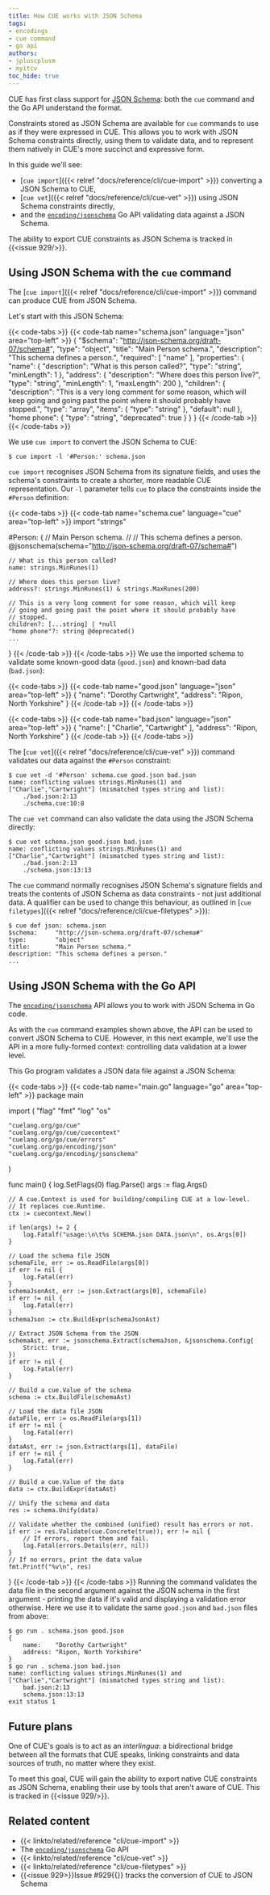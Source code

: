 ```yaml
---
title: How CUE works with JSON Schema
tags:
- encodings
- cue command
- go api
authors:
- jpluscplusm
- myitcv
toc_hide: true
---
```


CUE has first class support for [JSON Schema](https://json-schema.org/):
both the `cue` command and the Go API understand the format.

Constraints stored as JSON Schema are available for `cue` commands to use as if
they were expressed in CUE.
This allows you to work with JSON Schema constraints directly, using them to
validate data, and to represent them natively in CUE's more succinct and
expressive form.

In this guide we'll see:
- [`cue import`]({{< relref "docs/reference/cli/cue-import" >}}) converting a
  JSON Schema to CUE,
- [`cue vet`]({{< relref "docs/reference/cli/cue-vet" >}}) using JSON Schema
  constraints directly,
- and the
  [`encoding/jsonschema`](https://pkg.go.dev/cuelang.org/go/encoding/jsonschema)
  Go API validating data against a JSON Schema.

The ability to export CUE constraints as JSON Schema is tracked in {{<issue 929/>}}.

## Using JSON Schema with the `cue` command

The [`cue import`]({{< relref "docs/reference/cli/cue-import" >}}) command can
produce CUE from JSON Schema.

Let's start with this JSON Schema:

{{< code-tabs >}}
{{< code-tab name="schema.json" language="json" area="top-left" >}}
{
    "$schema": "http://json-schema.org/draft-07/schema#",
    "type": "object",
    "title": "Main Person schema.",
    "description": "This schema defines a person.",
    "required": [
        "name"
    ],
    "properties": {
        "name": {
            "description": "What is this person called?",
            "type": "string",
            "minLength": 1
        },
        "address": {
            "description": "Where does this person live?",
            "type": "string",
            "minLength": 1,
            "maxLength": 200
        },
        "children": {
            "description": "This is a very long comment for some reason, which will keep going and going past the point where it should probably have stopped.",
            "type": "array",
            "items": {
                "type": "string"
            },
            "default": null
        },
        "home phone": {
            "type": "string",
            "deprecated": true
        }
    }
}
{{< /code-tab >}}
{{< /code-tabs >}}


We use `cue import` to convert the JSON Schema to CUE:

```text { title="TERMINAL" codeToCopy="Y3VlIGltcG9ydCAtbCAnI1BlcnNvbjonIHNjaGVtYS5qc29u" }
$ cue import -l '#Person:' schema.json
```
`cue import` recognises JSON Schema from its signature fields, and uses the
schema's constraints to create a shorter, more readable CUE representation.
Our `-l` parameter tells `cue` to place the constraints inside the `#Person`
definition:

{{< code-tabs >}}
{{< code-tab name="schema.cue" language="cue" area="top-left" >}}
import "strings"

#Person: {
	// Main Person schema.
	//
	// This schema defines a person.
	@jsonschema(schema="http://json-schema.org/draft-07/schema#")

	// What is this person called?
	name: strings.MinRunes(1)

	// Where does this person live?
	address?: strings.MinRunes(1) & strings.MaxRunes(200)

	// This is a very long comment for some reason, which will keep
	// going and going past the point where it should probably have
	// stopped.
	children?: [...string] | *null
	"home phone"?: string @deprecated()
	...
}
{{< /code-tab >}}
{{< /code-tabs >}}
We use the imported schema to validate some known-good data (`good.json`)
and known-bad data (`bad.json`):

{{< code-tabs >}}
{{< code-tab name="good.json" language="json" area="top-left" >}}
{
    "name": "Dorothy Cartwright",
    "address": "Ripon, North Yorkshire"
}
{{< /code-tab >}}
{{< /code-tabs >}}

{{< code-tabs >}}
{{< code-tab name="bad.json" language="json" area="top-left" >}}
{
    "name": [
        "Charlie",
        "Cartwright"
    ],
    "address": "Ripon, North Yorkshire"
}
{{< /code-tab >}}
{{< /code-tabs >}}

The
[`cue vet`]({{< relref "docs/reference/cli/cue-vet" >}})
command validates our data against the `#Person` constraint:

```text { title="TERMINAL" codeToCopy="Y3VlIHZldCAtZCAnI1BlcnNvbicgc2NoZW1hLmN1ZSBnb29kLmpzb24gYmFkLmpzb24=" }
$ cue vet -d '#Person' schema.cue good.json bad.json
name: conflicting values strings.MinRunes(1) and ["Charlie","Cartwright"] (mismatched types string and list):
    ./bad.json:2:13
    ./schema.cue:10:8
```

The `cue vet` command can also validate the data using the JSON Schema directly:

```text { title="TERMINAL" codeToCopy="Y3VlIHZldCBzY2hlbWEuanNvbiBnb29kLmpzb24gYmFkLmpzb24=" }
$ cue vet schema.json good.json bad.json
name: conflicting values strings.MinRunes(1) and ["Charlie","Cartwright"] (mismatched types string and list):
    ./bad.json:2:13
    ./schema.json:13:13
```

The `cue` command normally recognises JSON Schema's signature fields and treats
the contents of JSON Schema as data constraints - not just additional data.
A qualifier can be used to change this behaviour, as outlined in
[`cue filetypes`]({{< relref "docs/reference/cli/cue-filetypes" >}}):

```text { title="TERMINAL" codeToCopy="Y3VlIGRlZiBqc29uOiBzY2hlbWEuanNvbg==" }
$ cue def json: schema.json
$schema:     "http://json-schema.org/draft-07/schema#"
type:        "object"
title:       "Main Person schema."
description: "This schema defines a person."
...
```

## Using JSON Schema with the Go API
The
[`encoding/jsonschema`](https://pkg.go.dev/cuelang.org/go/encoding/jsonschema)
API
allows you to work with JSON Schema in Go code.

As with the `cue` command examples shown above, the API can be used to convert
JSON Schema to CUE. However, in this next example, we'll use the API in a more
fully-formed context: controlling data validation at a lower level.

This Go program validates a JSON data file against a JSON Schema:

{{< code-tabs >}}
{{< code-tab name="main.go" language="go" area="top-left" >}}
package main

import (
	"flag"
	"fmt"
	"log"
	"os"

	"cuelang.org/go/cue"
	"cuelang.org/go/cue/cuecontext"
	"cuelang.org/go/cue/errors"
	"cuelang.org/go/encoding/json"
	"cuelang.org/go/encoding/jsonschema"
)

func main() {
	log.SetFlags(0)
	flag.Parse()
	args := flag.Args()

	// A cue.Context is used for building/compiling CUE at a low-level.
	// It replaces cue.Runtime.
	ctx := cuecontext.New()

	if len(args) != 2 {
		log.Fatalf("usage:\n\t%s SCHEMA.json DATA.json\n", os.Args[0])
	}

	// Load the schema file JSON
	schemaFile, err := os.ReadFile(args[0])
	if err != nil {
		log.Fatal(err)
	}
	schemaJsonAst, err := json.Extract(args[0], schemaFile)
	if err != nil {
		log.Fatal(err)
	}
	schemaJson := ctx.BuildExpr(schemaJsonAst)

	// Extract JSON Schema from the JSON
	schemaAst, err := jsonschema.Extract(schemaJson, &jsonschema.Config{
		Strict: true,
	})
	if err != nil {
		log.Fatal(err)
	}

	// Build a cue.Value of the schema
	schema := ctx.BuildFile(schemaAst)

	// Load the data file JSON
	dataFile, err := os.ReadFile(args[1])
	if err != nil {
		log.Fatal(err)
	}
	dataAst, err := json.Extract(args[1], dataFile)
	if err != nil {
		log.Fatal(err)
	}

	// Build a cue.Value of the data
	data := ctx.BuildExpr(dataAst)

	// Unify the schema and data
	res := schema.Unify(data)

	// Validate whether the combined (unified) result has errors or not.
	if err := res.Validate(cue.Concrete(true)); err != nil {
		// If errors, report them and fail.
		log.Fatal(errors.Details(err, nil))
	}
	// If no errors, print the data value
	fmt.Printf("%v\n", res)
}
{{< /code-tab >}}
{{< /code-tabs >}}
Running the command validates the data file in the second argument against the
JSON schema in the first argument - printing the data if it's valid and
displaying a validation error otherwise. Here we use it to validate the same
`good.json` and `bad.json` files from above:

```text { title="TERMINAL" codeToCopy="Z28gcnVuIC4gc2NoZW1hLmpzb24gZ29vZC5qc29uCmdvIHJ1biAuIHNjaGVtYS5qc29uIGJhZC5qc29u" }
$ go run . schema.json good.json
{
	name:    "Dorothy Cartwright"
	address: "Ripon, North Yorkshire"
}
$ go run . schema.json bad.json
name: conflicting values strings.MinRunes(1) and ["Charlie","Cartwright"] (mismatched types string and list):
    bad.json:2:13
    schema.json:13:13
exit status 1
```

## Future plans

One of CUE's goals is to act as an *interlingua*: a bidirectional bridge
between all the formats that CUE speaks, linking constraints and data sources
of truth, no matter where they exist.

To meet this goal, CUE will gain the ability to export native CUE constraints
as JSON Schema, enabling their use by tools that aren't aware of CUE. This is
tracked in {{<issue 929/>}}.

## Related content

- {{< linkto/related/reference "cli/cue-import" >}}
- The [`encoding/jsonschema`](https://pkg.go.dev/cuelang.org/go/encoding/jsonschema) Go API
- {{< linkto/related/reference "cli/cue-vet" >}}
- {{< linkto/related/reference "cli/cue-filetypes" >}}
- {{<issue 929>}}Issue #929{{</issue>}} tracks the conversion of CUE to JSON Schema
